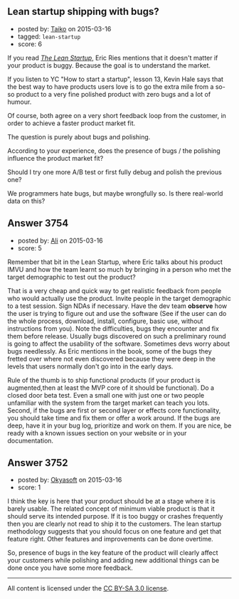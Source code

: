 ## Lean startup shipping with bugs?

- posted by: [Taiko](https://stackexchange.com/users/334941/taiko) on 2015-03-16
- tagged: `lean-startup`
- score: 6

If you read *[The Lean Startup][1]*, Eric Ries mentions that it doesn't matter if your product is buggy. Because the goal is to understand the market.

If you listen to YC "How to start a startup", lesson 13, Kevin Hale says that the best way to have products users love is to go the extra mile from a so-so product to a very fine polished product with zero bugs and a lot of humour.

Of course, both agree on a very short feedback loop from the customer, in order to achieve a faster product market fit.

The question is purely about bugs and polishing.

According to your experience, does the presence of bugs / the polishing influence the product market fit?

Should I try one more A/B test or first fully debug and polish the previous one?

We programmers hate bugs, but maybe wrongfully so. Is there real-world data on this?

  [1]: https://en.wikipedia.org/wiki/Lean_startup#The_book



## Answer 3754

- posted by: [Ali](https://stackexchange.com/users/2815644/ali) on 2015-03-16
- score: 5

Remember that bit in the Lean Startup, where Eric talks about his product IMVU and how the team learnt so much by bringing in a person who met the target demographic to test out the product? 

That is a very cheap and quick way to get realistic feedback from people who would actually use the product. Invite people in the target demographic to a test session. Sign NDAs if necessary. Have the dev team **observe** how the user is trying to figure out and use the software (See if the user can do the whole process, download, install, configure, basic use, without instructions from you). Note the difficulties, bugs they encounter and fix them before release. Usually bugs discovered on such a preliminary round is going to affect the usability of the software. Sometimes devs worry about bugs needlessly. As Eric mentions in the book, some of the bugs they fretted over where not even discovered because they were deep in the levels that users normally don't go into in the early days. 

Rule of the thumb is to ship functional products (if your product is augmented,then at least the MVP core of it should be functional). Do a closed door beta test. Even a small one with just one or two people unfamiliar with the system from the target market can teach you lots. Second, if the bugs are first or second layer or effects core functionality, you should take time and fix them or offer a work around. If the bugs are deep, have it in your bug log, prioritize and work on them. If you are nice, be ready with a known issues section on your website or in your documentation. 


## Answer 3752

- posted by: [Okyasoft](https://stackexchange.com/users/294248/okyasoft) on 2015-03-16
- score: 1

I think the key is here that your product should be at a stage where it is barely usable. The related concept of minimum viable product is that it should serve its intended purpose. If it is too buggy or crashes frequently then you are clearly not read to ship it to the customers. The lean startup methodology suggests that you should focus on one feature and get that feature right. Other features and improvements can be done overtime. 

So, presence of bugs in the key feature of the product will clearly affect your customers while polishing and adding new additional things can be done once you have some more feedback. 



---

All content is licensed under the [CC BY-SA 3.0 license](https://creativecommons.org/licenses/by-sa/3.0/).
